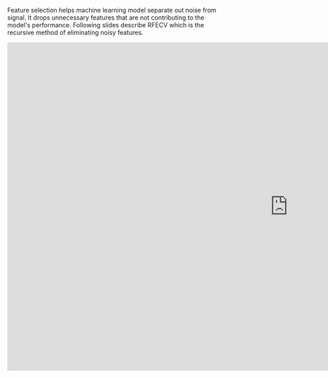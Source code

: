 Feature selection helps machine learning model separate out noise from signal. It drops unnecessary features that are not contributing to the model's performance. Following slides describe RFECV which is the recursive method of eliminating noisy features.

<iframe src="https://docs.google.com/presentation/d/e/2PACX-1vRv9YZyEr70V5tuDfBdvbWU4i0H4zO0mw3MmI4-Z7_x_4DDAzEk_9ZiB16vobR0aBrd88yHC3k7wVsa/embed?start=false&loop=false&delayms=3000" frameborder="0" width="1280" height="749" allowfullscreen="true" mozallowfullscreen="true" webkitallowfullscreen="true"></iframe>
